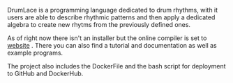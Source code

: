 DrumLace is a programming language dedicated to drum rhythms, with it users are able to describe rhythmic patterns and then apply a dedicated algebra to create new rhytms from the previously defined ones.

As of right now there isn't an installer but the online compiler is set to [website](https://drumlace.epl.di.uminho.pt/) . There you can also find a tutorial and documentation as well as example programs.

The project also includes the DockerFile and the bash script for deployment to GitHub and DockerHub.
